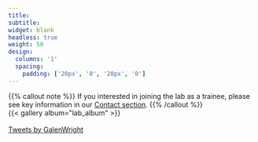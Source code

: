 ```yaml
---
title:
subtitle:
widget: blank
headless: true
weight: 50
design:
  columns: '1'
  spacing:
    padding: ['20px', '0', '20px', '0']
---
```

  

{{% callout note %}}
If you interested in joining the lab as a trainee, please see key information in our [Contact section](contact).
{{% /callout %}}
<br>
{{< gallery album="lab_album" >}}
<br>
<br>
<a class="twitter-timeline tw-align-center" data-lang="en" data-width="1200" data-height="400" data-theme="dark" href="https://twitter.com/GalenWright?ref_src=twsrc%5Etfw">Tweets by GalenWright</a> <script async src="https://platform.twitter.com/widgets.js" charset="utf-8"></script>
